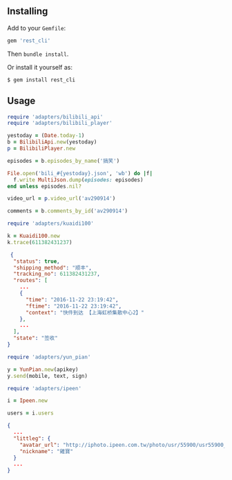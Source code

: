 
## Installing

Add to your `Gemfile`:

```ruby
gem 'rest_cli'
```

Then `bundle install`.

Or install it yourself as:

    $ gem install rest_cli

## Usage

```ruby
require 'adapters/bilibili_api'
require 'adapters/bilibili_player'

yestoday = (Date.today-1)
b = BilibiliApi.new(yestoday)
p = BilibiliPlayer.new

episodes = b.episodes_by_name('搞笑')

File.open('bili_#{yestoday}.json', 'wb') do |f|
  f.write MultiJson.dump(episodes: episodes) 
end unless episodes.nil?

video_url = p.video_url('av290914')

comments = b.comments_by_id('av290914')
```

```ruby
require 'adapters/kuaidi100'

k = Kuaidi100.new
k.trace(611382431237)
```
> 
  ```json
   {
    "status": true,
    "shipping_method": "顺丰",
    "tracking_no": 611382431237,
    "routes": [
      ...
      {
        "time": "2016-11-22 23:19:42", 
        "ftime": "2016-11-22 23:19:42", 
        "context": "快件到达 【上海虹桥集散中心2】"
      },
      ...
    ],
    "state": "签收"
  }
   ```


```ruby
require 'adapters/yun_pian'

y = YunPian.new(apikey)
y.send(mobile, text, sign)
```

```ruby
require 'adapters/ipeen'

i = Ipeen.new

users = i.users
```
> 
  ```json
  {
    ...
    "littleg": {
      "avatar_url": "http://iphoto.ipeen.com.tw/photo/usr/55900/usr55900_200.jpg",
      "nickname": "雞寶"
    }
    ...
  }
  ```
